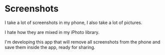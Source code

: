 Screenshots
===========
I take a lot of screenshots in my phone, I also take a lot of pictures. 

I hate how they are mixed in my iPhoto library.

I'm developing this app that will remove all screenshots from the phone and save them inside the app, ready for sharing.